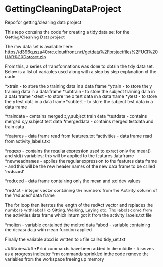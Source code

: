 GettingCleaningDataProject
==========================

Repo for getting/cleaning data project

This repo contains the code for creating a tidy data set for the Getting/Cleaning Data project.

The raw data set is available here:
https://d396qusza40orc.cloudfront.net/getdata%2Fprojectfiles%2FUCI%20HAR%20Dataset.zip

From this, a series of transformations was done to obtain the tidy data set. Below is a list of variables used along with a step by step explanation of the code

*xtrain - to store the x training data in a data frame
*ytrain - to store the y training data in a data frame
*subtrain - to store the subject training data in a data frame
*xtest - to store the x test data in a data frame
*ytest - to store the y test data in a data frame
*subtest - to store the subject test data in a data frame

*traindata - contains merged x,y,subject train data
*testdata - contains merged x,y,subject test data
*mergeddata - contains merged testdata and train data

*features - data frame read from features.txt
*activities - data frame read from activity_labels.txt

*regexp - contains the regular expression used to exract only the mean() and std() variables; this will be applied to the features dataframe
*newheadnames - applies the regular expression to the features data frame - and this will be the new header names of the new data frame to be called 'reduced'

*reduced - data frame containing only the mean and std dev values

*redAct - integer vector containing the numbers from the Activity column of the 'reduced' data frame

The for loop then iterates the length of the redAct vector and replaces the numbers with label like Sitting, Walking, Laying etc. The labels come from the activities data frame which inturn got it from the activity_labels.txt file


*molten - variable contained the melted data
*abcd - variable containing the decast data with mean function applied

Finally the variable abcd is written to a file called tidy_set.txt

###Notes###
*Print commands have been added in the middle - it serves as a progress indicator
*rm commands sprinkled inthe code remove the variables from the workspace freeing up memory
